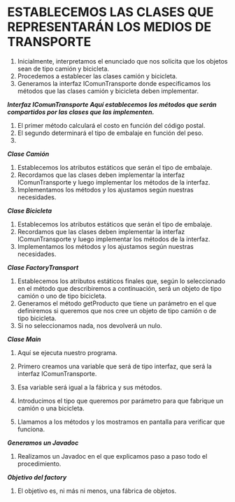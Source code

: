 # ESTABLECEMOS LAS CLASES QUE REPRESENTARÁN LOS MEDIOS DE TRANSPORTE

1. Inicialmente, interpretamos el enunciado que nos solicita que los objetos sean de tipo camión y bicicleta.
2. Procedemos a establecer las clases camión y bicicleta.
3. Generamos la interfaz IComunTransporte donde especificamos los métodos que las clases camión y bicicleta deben implementar.

***Interfaz IComunTransporte Aquí establecemos los métodos que serán compartidos por las clases que las implementen.***

1. El primer método calculará el costo en función del código postal.
2. El segundo determinará el tipo de embalaje en función del peso.
3. 
***Clase Camión***

1. Establecemos los atributos estáticos que serán el tipo de embalaje.
2. Recordamos que las clases deben implementar la interfaz IComunTransporte y luego implementar los métodos de la interfaz.
3. Implementamos los métodos y los ajustamos según nuestras necesidades.

***Clase Bicicleta***

1. Establecemos los atributos estáticos que serán el tipo de embalaje.
2. Recordamos que las clases deben implementar la interfaz IComunTransporte y luego implementar los métodos de la interfaz.
3. Implementamos los métodos y los ajustamos según nuestras necesidades.

***Clase FactoryTransport***

1. Establecemos los atributos estáticos finales que, según lo seleccionado en el método que describiremos a continuación, será un objeto de tipo camión o uno de tipo bicicleta.
2. Generamos el método getProducto que tiene un parámetro en el que definiremos si queremos que nos cree un objeto de tipo camión o de tipo bicicleta.
3. Si no seleccionamos nada, nos devolverá un nulo.

***Clase Main***

1. Aquí se ejecuta nuestro programa.

1. Primero creamos una variable que será de tipo interfaz, que será la interfaz IComunTransporte.
2. Esa variable será igual a la fábrica y sus métodos.
3. Introducimos el tipo que queremos por parámetro para que fabrique un camión o una bicicleta.
4. Llamamos a los métodos y los mostramos en pantalla para verificar que funciona.

***Generamos un Javadoc***

1. Realizamos un Javadoc en el que explicamos paso a paso todo el procedimiento.

***Objetivo del factory***

1. El objetivo es, ni más ni menos, una fábrica de objetos.